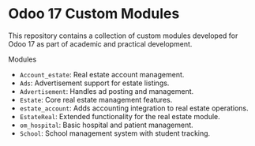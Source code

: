 # Odoo 17 Custom Modules

This repository contains a collection of custom modules developed for Odoo 17 as part of academic and practical development.

Modules

- `Account_estate`: Real estate account management.
- `Ads`: Advertisement support for estate listings.
- `Advertisement`: Handles ad posting and management.
- `Estate`: Core real estate management features.
- `estate_account`: Adds accounting integration to real estate operations.
- `EstateReal`: Extended functionality for the real estate module.
- `om_hospital`: Basic hospital and patient management.
- `School`: School management system with student tracking.

